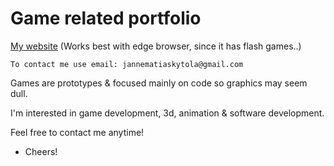 # Game related portfolio

[My website](https://JanneMatiasKytola.github.io) (Works best with edge browser, since it has flash games..)

```
To contact me use email: jannematiaskytola@gmail.com
```
Games are prototypes & focused mainly on code so graphics may seem dull.

I'm interested in game development, 3d, animation & software development.

Feel free to contact me anytime!

* Cheers!
